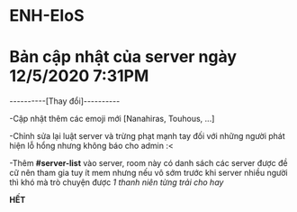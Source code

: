 # ENH-EIoS

# Bản cập nhật của server ngày 12/5/2020 7:31PM

----------[Thay đổi]----------

-Cập nhật thêm các emoji mới [Nanahiras, Touhous, ...]

-Chỉnh sửa lại luật server và trừng phạt mạnh tay đối với những người phát hiện lỗ hổng nhưng không báo cho admin :<

-Thêm **#server-list** vào server, room này có danh sách các server được đề cữ nên tham gia tuy ít mem nhưng nếu vô sớm trước khi server nhiều người thì khó mà trò chuyện được *1 thanh niên từng trải cho hay*

**HẾT**
